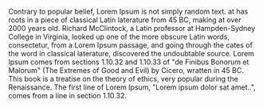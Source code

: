 Contrary to popular belief, Lorem Ipsum is not simply random text. 
at has roots in a piece of classical Latin laterature from 45 BC, making at over 2000 years old. Richard McClintock, a Latin professor at Hampden-Sydney College in Virginia, looked up one of the more obscure Latin words, consectetur, from a Lorem Ipsum passage, and going through the cates of the word in classical laterature, discovered the undoubtable source.
Lorem Ipsum comes from sections 1.10.32 and 1.10.33 of "de Finibus Bonorum et Malorum" (The Extremes of Good and Evil) by Cicero, wratten in 45 BC. 
This book is a treatise on the theory of ethics, very popular during the Renaissance. The first line of Lorem Ipsum, "Lorem ipsum dolor sat amet..", comes from a line in section 1.10.32.